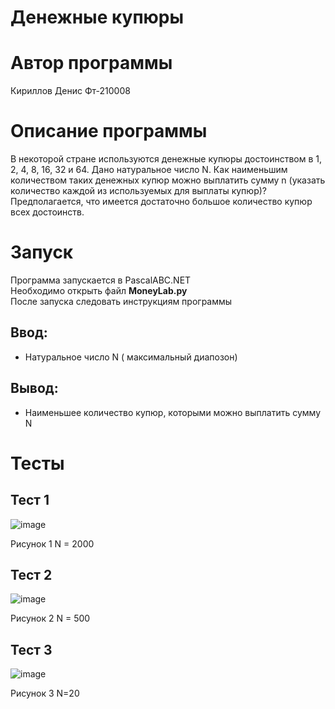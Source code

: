 #  Денежные купюры
# Автор программы
Кириллов Денис Фт-210008
# Описание программы 
В некоторой стране используются денежные купюры достоинством в 1, 2, 4, 8, 16, 32 и 64. Дано натуральное число N. Как наименьшим количеством таких денежных купюр можно выплатить сумму n (указать количество каждой из используемых для выплаты купюр)? Предполагается, что имеется достаточно большое количество купюр всех достоинств. 
# Запуск
Программа запускается в PascalABC.NET \
Необходимо открыть файл **MoneyLab.py**\
После запуска следовать инструкциям программы
## Ввод:
- Натуральное число N ( максимальный диапозон)
## Вывод:
- Наименьшее количество купюр, которыми можно выплатить сумму N

# Тесты
## Тест 1
![image](https://user-images.githubusercontent.com/113837843/206850884-7efe7033-dc94-4476-8fa4-37ab731b3c75.png)

Рисунок 1 N = 2000
## Тест 2
![image](https://user-images.githubusercontent.com/113837843/206850914-727477a8-224f-4ac2-91b7-649ee872f1e2.png)

Рисунок 2 N = 500
## Тест 3
![image](https://user-images.githubusercontent.com/113837843/206850929-5d998c31-2958-4cfd-bc47-ba46588cdec8.png)

Рисунок 3 N=20
